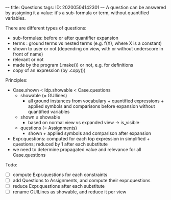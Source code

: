 –-
title: Questions
tags: 
   ID: 20200504142301
–-
A question can be answered by assigning it a value: it's a sub-formula or term, without quantified variables.

There are different types of questions:
* sub-formulas: before or after quantifier expansion
* terms : ground terms vs nested terms (e.g. f(X), where X is a constant) 
* shown to user or not (depending on view, with or without underscore in front of name)
* relevant or not
* made by the program (.make()) or not, e.g. for definitions
* copy of an expression (by .copy())

Principles:
* Case.shown < Idp.showable < Case.questions
    * showable (= GUIlines)
        * all ground instances from vocabulary + quantified expressions + applied symbols and comparisons before expansion without quantified variables
    * shown ≤ showable
        * based on normal view vs expanded view → is_visible
    * questions (= Assignments)
        * shown + applied symbols and comparison after expansion
* Expr.questions: computed for each top expression in simplified + questions; reduced by 1 after each substitute
* we need to determine propagated value and relevance for all Case.questions

Todo:
- [ ] compute Expr.questions for each constraints
- [ ] add Questions to Assignments, and compute their expr.questions
- [ ] reduce Expr.questions after each substitute
- [ ] rename GUILines as showable, and reduce it per view